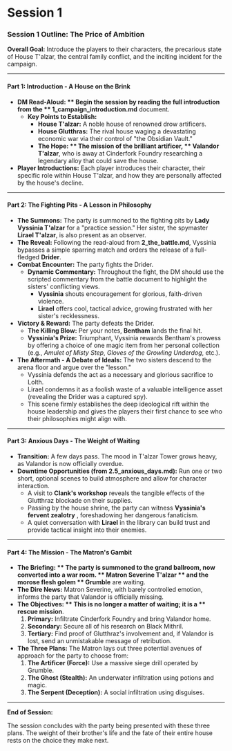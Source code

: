 <link rel="stylesheet" href="../drow_theme.css">

# Session 1

### **Session 1 Outline: The Price of Ambition**

 **Overall Goal:** Introduce the players to their characters, the precarious state of House T'alzar, the central family conflict, and the inciting incident for the campaign.

---

#### **Part 1: Introduction \- A House on the Brink**

* **DM Read-Aloud: ** Begin the session by reading the full introduction from the ** 1\_campaign\_introduction.md** document.  
  * **Key Points to Establish:**  
    * **House T'alzar:** A noble house of renowned drow artificers.  
    * **House Glutthras:** The rival house waging a devastating economic war via their control of "the Obsidian Vault."  
    * **The Hope: ** The mission of the brilliant artificer, ** Valandor T'alzar**, who is away at Cinderfork Foundry researching a legendary alloy that could save the house.  
* **Player Introductions:** Each player introduces their character, their specific role within House T'alzar, and how they are personally affected by the house's decline.

---

#### **Part 2: The Fighting Pits \- A Lesson in Philosophy**

* **The Summons:** The party is summoned to the fighting pits by **Lady Vyssinia T'alzar** for a "practice session." Her sister, the spymaster **Lirael T'alzar**, is also present as an observer.  
* **The Reveal:** Following the read-aloud from **2\_the\_battle.md**, Vyssinia bypasses a simple sparring match and orders the release of a full-fledged **Drider**.  
* **Combat Encounter:** The party fights the Drider.  
  * **Dynamic Commentary:** Throughout the fight, the DM should use the scripted commentary from the battle document to highlight the sisters' conflicting views.  
    * **Vyssinia** shouts encouragement for glorious, faith-driven violence.  
    * **Lirael** offers cool, tactical advice, growing frustrated with her sister's recklessness.  
* **Victory & Reward:** The party defeats the Drider.  
  * **The Killing Blow:** Per your notes, **Bentham** lands the final hit.  
  * **Vyssinia's Prize:** Triumphant, Vyssinia rewards Bentham's prowess by offering a choice of one magic item from her personal collection (e.g., *Amulet of Misty Step*, *Gloves of the Growling Underdog*, etc.).  
* **The Aftermath \- A Debate of Ideals:** The two sisters descend to the arena floor and argue over the "lesson."  
  * Vyssinia defends the act as a necessary and glorious sacrifice to Lolth.  
  * Lirael condemns it as a foolish waste of a valuable intelligence asset (revealing the Drider was a captured spy).  
  * This scene firmly establishes the deep ideological rift within the house leadership and gives the players their first chance to see who their philosophies might align with.

---

#### **Part 3: Anxious Days \- The Weight of Waiting**

* **Transition:** A few days pass. The mood in T'alzar Tower grows heavy, as Valandor is now officially overdue.  
* **Downtime Opportunities (from 2.5\_anxious\_days.md):** Run one or two short, optional scenes to build atmosphere and allow for character interaction.  
  * A visit to **Clank's workshop** reveals the tangible effects of the Glutthraz blockade on their supplies.  
  * Passing by the house shrine, the party can witness **Vyssinia's fervent zealotry** , foreshadowing her dangerous fanaticism.  
  * A quiet conversation with **Lirael** in the library can build trust and provide tactical insight into their enemies.

---

#### **Part 4: The Mission \- The Matron's Gambit**

* **The Briefing: ** The party is summoned to the grand ballroom, now converted into a war room. ** Matron Severine T'alzar ** and the morose flesh golem ** Grumble** are waiting.  
* **The Dire News:** Matron Severine, with barely controlled emotion, informs the party that Valandor is officially missing.  
* **The Objectives: ** This is no longer a matter of waiting; it is a ** rescue mission**.  
  1. **Primary:** Infiltrate Cinderfork Foundry and bring Valandor home.  
  2. **Secondary:** Secure all of his research on Black Mithril.  
  3. **Tertiary:** Find proof of Glutthraz's involvement and, if Valandor is lost, send an unmistakable message of retribution.  
* **The Three Plans:** The Matron lays out three potential avenues of approach for the party to choose from:  
  1. **The Artificer (Force):** Use a massive siege drill operated by Grumble.  
  2. **The Ghost (Stealth):** An underwater infiltration using potions and magic.  
  3. **The Serpent (Deception):** A social infiltration using disguises.

---

 **End of Session:**

The session concludes with the party being presented with these three plans. The weight of their brother's life and the fate of their entire house rests on the choice they make next.
